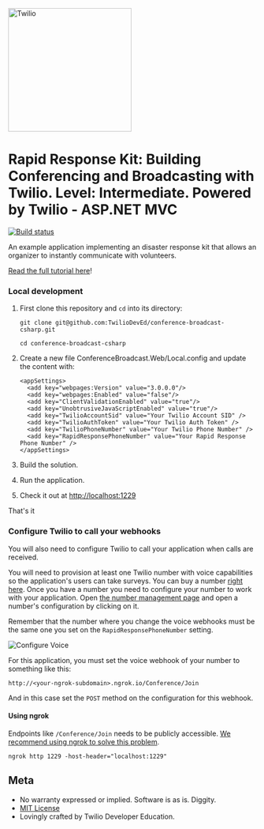 <a href="https://www.twilio.com">
  <img src="https://static0.twilio.com/marketing/bundles/marketing/img/logos/wordmark-red.svg" alt="Twilio" width="250" />
</a>

# Rapid Response Kit: Building Conferencing and Broadcasting with Twilio. Level: Intermediate. Powered by Twilio - ASP.NET MVC

[![Build status](https://ci.appveyor.com/api/projects/status/j65aeh8inbqlav0s?svg=true)](https://ci.appveyor.com/project/TwilioDevEd/conference-broadcast-csharp)

An example application implementing an disaster response kit that allows an organizer to instantly communicate with volunteers.

[Read the full tutorial here](https://www.twilio.com/docs/tutorials/walkthrough/conference-broadcast/csharp/mvc)!

### Local development

1. First clone this repository and `cd` into its directory:
   ```
   git clone git@github.com:TwilioDevEd/conference-broadcast-csharp.git

   cd conference-broadcast-csharp
   ```

2. Create a new file ConferenceBroadcast.Web/Local.config and update the content with:

   ```
   <appSettings>
     <add key="webpages:Version" value="3.0.0.0"/>
     <add key="webpages:Enabled" value="false"/>
     <add key="ClientValidationEnabled" value="true"/>
     <add key="UnobtrusiveJavaScriptEnabled" value="true"/>
     <add key="TwilioAccountSid" value="Your Twilio Account SID" />
     <add key="TwilioAuthToken" value="Your Twilio Auth Token" />
     <add key="TwilioPhoneNumber" value="Your Twilio Phone Number" />
     <add key="RapidResponsePhoneNumber" value="Your Rapid Response Phone Number" />
   </appSettings>
   ```

3. Build the solution.

4. Run the application.

5. Check it out at [http://localhost:1229](http://localhost:1229)

That's it

### Configure Twilio to call your webhooks
You will also need to configure Twilio to call your application when calls are received.

You will need to provision at least one Twilio number with voice capabilities
so the application's users can take surveys. You can buy a number [right
here](https://www.twilio.com/user/account/phone-numbers/search). Once you have
a number you need to configure your number to work with your application. Open
[the number management page](https://www.twilio.com/user/account/phone-numbers/incoming)
and open a number's configuration by clicking on it.

Remember that the number where you change the voice webhooks must be the same one you set on
the `RapidResponsePhoneNumber` setting.

![Configure Voice](http://howtodocs.s3.amazonaws.com/twilio-number-config-all-med.gif)

For this application, you must set the voice webhook of your number to
something like this:

```
http://<your-ngrok-subdomain>.ngrok.io/Conference/Join
```

And in this case set the `POST` method on the configuration for this webhook.

#### Using ngrok

Endpoints like `/Conference/Join` needs to be publicly accessible. [We recommend using ngrok to solve this problem](https://www.twilio.com/blog/2015/09/6-awesome-reasons-to-use-ngrok-when-testing-webhooks.html).

```
ngrok http 1229 -host-header="localhost:1229"
```

## Meta

* No warranty expressed or implied. Software is as is. Diggity.
* [MIT License](http://www.opensource.org/licenses/mit-license.html)
* Lovingly crafted by Twilio Developer Education.
